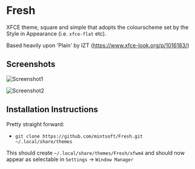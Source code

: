 # Fresh
XFCE theme, square and simple that adopts the colourscheme set by the Style in Appearance (i.e. `xfce-flat` etc).

Based heavily upon 'Plain' by IZT (https://www.xfce-look.org/p/1016183/)

## Screenshots ##

![Screenshot1](/../screenies/firefox.png?raw=true "Firefox")

![Screenshot2](/../screenies/mousepad.png?raw=true "Mousepad")

## Installation Instructions ##

Pretty straight forward:
* `git clone https://github.com/mintsoft/Fresh.git ~/.local/share/themes`

This should create `~/.local/share/themes/Fresh/xfwm4` and should now appear as selectable in `Settings` -> `Window Manager`

